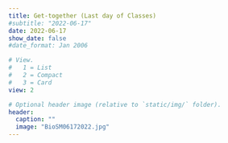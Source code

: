 ```yaml
---
title: Get-together (Last day of Classes)
#subtitle: "2022-06-17"
date: 2022-06-17
show_date: false
#date_format: Jan 2006

# View.
#   1 = List
#   2 = Compact
#   3 = Card
view: 2

# Optional header image (relative to `static/img/` folder).
header:
  caption: ""
  image: "BioSM06172022.jpg"
---
```

